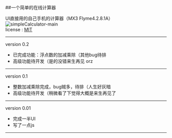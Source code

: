 ##一个简单的在线计算器

UI直接用的自己手机的计算器（MX3 Flyme4.2.8.1A）  
![simpleCalculator-main](http://7xiu7f.com1.z0.glb.clouddn.com/blog_simpleCalculator-main.png)  
license : [MIT](http://wkcole.github.com/license)  

 ---   
 version 0.2
 
 * 已完成功能：浮点数的加减乘除（其他bug待排
 * 高级功能待开发（是的没错来生再见 orz  
 ---   
 version 0.1  
  
 * 整数加减乘除完成，bug贼多，待排（人生好灰暗  
 * 高级功能待开发（稍微看了下觉得大概是来生再见了  
 ---   
 version 0.01  
 
 * 完成一半UI  
 * 写了一点js
 ---